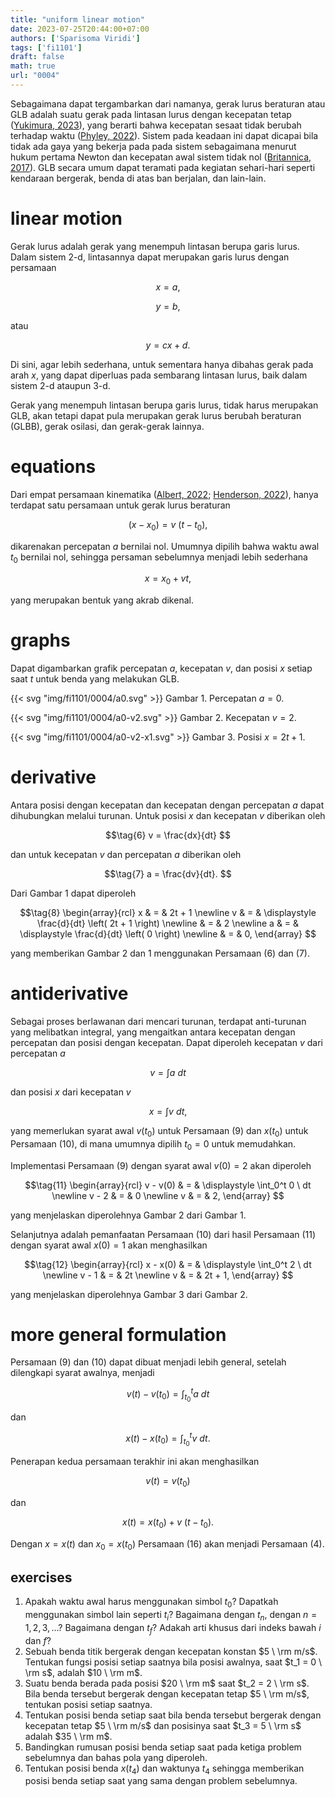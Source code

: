 ```yaml
---
title: "uniform linear motion"
date: 2023-07-25T20:44:00+07:00
authors: ['Sparisoma Viridi']
tags: ['fi1101']
draft: false
math: true
url: "0004"
---
```

Sebagaimana dapat tergambarkan dari namanya, gerak lurus beraturan atau GLB adalah suatu gerak pada lintasan lurus dengan kecepatan tetap ([Yukimura, 2023](https://www.yukimura-physics.com/en/uniform-linear-motion/)), yang berarti bahwa kecepatan sesaat tidak berubah terhadap waktu ([Phyley, 2022](https://www.phyley.com/uniform-linear-motion)). Sistem pada keadaan ini dapat dicapai bila tidak ada gaya yang bekerja pada pada sistem sebagaimana menurut hukum pertama Newton dan kecepatan awal sistem tidak nol ([Britannica, 2017](https://www.britannica.com/science/linear-motion)). GLB secara umum dapat teramati pada kegiatan sehari-hari seperti kendaraan bergerak, benda di atas ban berjalan, dan lain-lain.


# linear motion
Gerak lurus adalah gerak yang menempuh lintasan berupa garis lurus. Dalam sistem 2-d, lintasannya dapat merupakan garis lurus dengan persamaan 

$$\tag{1}
x = a,
$$

$$\tag{2}
y = b,
$$

atau

$$\tag{3}
y = cx + d.
$$

Di sini, agar lebih sederhana, untuk sementara hanya dibahas gerak pada arah $x$, yang dapat diperluas pada sembarang lintasan lurus, baik dalam sistem 2-d ataupun 3-d.

Gerak yang menempuh lintasan berupa garis lurus, tidak harus merupakan GLB, akan tetapi dapat pula merupakan gerak lurus berubah beraturan (GLBB), gerak osilasi, dan gerak-gerak lainnya.


# equations
Dari empat persamaan kinematika ([Albert, 2022](https://www.albert.io/blog/kinematic-equations/); [Henderson, 2022](https://www.physicsclassroom.com/class/1DKin/Lesson-6/Kinematic-Equations)), hanya terdapat satu persamaan untuk gerak lurus beraturan

$$\tag{4}
(x - x_0) = v \ (t - t_0),
$$

dikarenakan percepatan $a$ bernilai nol. Umumnya dipilih bahwa waktu awal $t_0$ bernilai nol, sehingga persaman sebelumnya menjadi lebih sederhana

$$\tag{5}
x = x_0 + vt,
$$

yang merupakan bentuk yang akrab dikenal.


# graphs
 Dapat digambarkan grafik percepatan $a$, kecepatan $v$, dan posisi $x$ setiap saat $t$ untuk benda yang melakukan GLB.

{{< svg "img/fi1101/0004/a0.svg" >}}
Gambar 1. Percepatan $a = 0$.

{{< svg "img/fi1101/0004/a0-v2.svg" >}}
Gambar 2. Kecepatan  $v = 2$.

{{< svg "img/fi1101/0004/a0-v2-x1.svg" >}}
Gambar 3. Posisi $x = 2t + 1$.


# derivative
Antara posisi dengan kecepatan dan kecepatan dengan percepatan $a$ dapat dihubungkan melalui turunan. Untuk posisi $x$ dan kecepatan $v$ diberikan oleh

$$\tag{6}
v = \frac{dx}{dt}
$$

dan untuk kecepatan $v$ dan percepatan $a$ diberikan oleh

$$\tag{7}
a = \frac{dv}{dt}.
$$

Dari Gambar 1 dapat diperoleh

$$\tag{8}
\begin{array}{rcl}
x & = & 2t + 1 \newline
v & = & \displaystyle \frac{d}{dt} \left(
2t + 1 \right) \newline
& = & 2 \newline
a & = & \displaystyle \frac{d}{dt} \left(
0 \right) \newline
& = & 0,
\end{array}
$$

yang memberikan Gambar 2 dan 1 menggunakan Persamaan (6) dan (7).


# antiderivative
Sebagai proses berlawanan dari mencari turunan, terdapat anti-turunan yang melibatkan integral, yang mengaitkan antara kecepatan dengan percepatan dan posisi dengan kecepatan. Dapat diperoleh kecepatan $v$ dari percepatan $a$

$$\tag{9}
v = \int a \ dt
$$

dan posisi $x$ dari kecepatan $v$

$$\tag{10}
x = \int v \ dt,
$$

yang memerlukan syarat awal $v(t_0)$ untuk Persamaan (9) dan $x(t_0)$ untuk Persamaan (10), di mana umumnya dipilih $t_0 =  0$ untuk memudahkan.

Implementasi Persamaan (9) dengan syarat awal $v(0) = 2$ akan diperoleh

$$\tag{11}
\begin{array}{rcl}
v - v(0) & = & \displaystyle \int_0^t 0 \ dt \newline
v - 2 & = & 0 \newline
v & = & 2,
\end{array}
$$

yang menjelaskan diperolehnya Gambar 2 dari Gambar 1.

Selanjutnya adalah pemanfaatan Persamaan (10) dari hasil Persamaan (11) dengan syarat awal $x(0) = 1$ akan menghasilkan

$$\tag{12}
\begin{array}{rcl}
x - x(0) & = & \displaystyle \int_0^t 2 \ dt \newline
v - 1 & = & 2t \newline
v & = & 2t + 1,
\end{array}
$$

yang menjelaskan diperolehnya Gambar 3 dari Gambar 2.


# more general formulation
Persamaan (9) dan (10) dapat dibuat menjadi lebih general, setelah dilengkapi syarat awalnya, menjadi

$$\tag{13}
v(t) - v(t_0) = \int_{t_0}^t a \ dt
$$

dan

$$\tag{14}
x(t) - x(t_0) = \int_{t_0}^t v \ dt.
$$

Penerapan kedua persamaan terakhir ini akan menghasilkan

$$\tag{15}
v(t) = v(t_0)
$$

dan

$$\tag{16}
x(t) = x(t_0) + v \ (t - t_0).
$$

Dengan $x = x(t)$ dan $x_0 = x(t_0)$ Persamaan (16) akan menjadi Persamaan (4).


## exercises
1. Apakah waktu awal harus menggunakan simbol $t_0$? Dapatkah menggunakan simbol lain seperti $t_i$? Bagaimana dengan $t_n$, dengan $n = 1, 2, 3, \dots$? Bagaimana dengan $t_f$? Adakah arti khusus dari indeks bawah $i$ dan $f$?
2. Sebuah benda titik bergerak dengan kecepatan konstan
$5 \ \rm m/s$. Tentukan fungsi posisi setiap saatnya bila posisi awalnya, saat $t_1 = 0 \ \rm s$, adalah $10 \ \rm m$.
3. Suatu benda berada pada posisi $20 \ \rm m$ saat $t_2 = 2 \ \rm s$. Bila benda tersebut bergerak dengan kecepatan tetap $5 \ \rm m/s$, tentukan posisi setiap saatnya.
4. Tentukan posisi benda setiap saat bila benda tersebut bergerak dengan kecepatan tetap $5 \ \rm m/s$ dan posisinya saat $t_3 = 5 \ \rm s$ adalah $35 \ \rm m$.
5. Bandingkan rumusan posisi benda setiap saat pada ketiga problem sebelumnya dan bahas pola yang diperoleh.
6. Tentukan posisi benda $x(t_4)$ dan waktunya $t_4$ sehingga memberikan posisi benda setiap saat yang sama dengan problem sebelumnya.